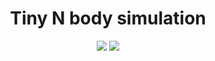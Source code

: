 <h1 align="center">Tiny N body simulation</h1>
<p align="center">
<img src="https://github.com/simutisernestas/tiny-n-body-sim/raw/main/sim2.gif">
<img src="https://github.com/simutisernestas/tiny-n-body-sim/raw/main/sim.gif">
</p>
